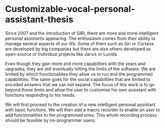 # Customizable-vocal-personal-assistant-thesis

Since 2007 and the introduction of SIRI, there are more and more intelligent personal assistants appearing. The enthusiasm comes from their ability to manage several aspects of our life. Some of them such as Siri or Cortana are developed by big companies but there are also others developed as open-source or individual projects like Jarvis or Lucida.

Even though they gain more and more capabilities with the years and upgrades, they are still eventually hitting the limits of the software. We are limited by which functionalities they allow us to run and the programmed capabilities. The same goes for the social capabilities that are limited to encoded answers that we can not expand. The focus of this work is to go beyond these limits and allow the user to customise his own assistant with functions responding to his needs.

We will first proceed to the creation of a new intelligent personal assistant with basic functions. We will then add a macro recorder to enable an user to add functionalities to the programmed ones. This whole recording process should be feasible by no-programmer users. 
